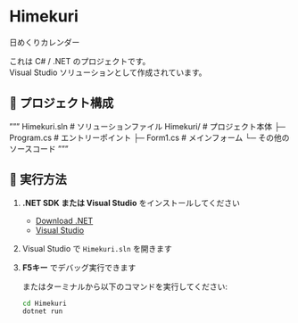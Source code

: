 # Himekuri

日めくりカレンダー

これは C# / .NET のプロジェクトです。  
Visual Studio ソリューションとして作成されています。

## 📂 プロジェクト構成
”””
Himekuri.sln # ソリューションファイル
Himekuri/ # プロジェクト本体
├─ Program.cs # エントリーポイント
├─ Form1.cs # メインフォーム
└─ その他のソースコード
”””

## 🚀 実行方法

1. **.NET SDK または Visual Studio** をインストールしてください  
   - [Download .NET](https://dotnet.microsoft.com/download)  
   - [Visual Studio](https://visualstudio.microsoft.com/ja/)  

2. Visual Studio で `Himekuri.sln` を開きます  

3. **F5キー** でデバッグ実行できます  

   またはターミナルから以下のコマンドを実行してください:

   ```bash
   cd Himekuri
   dotnet run
